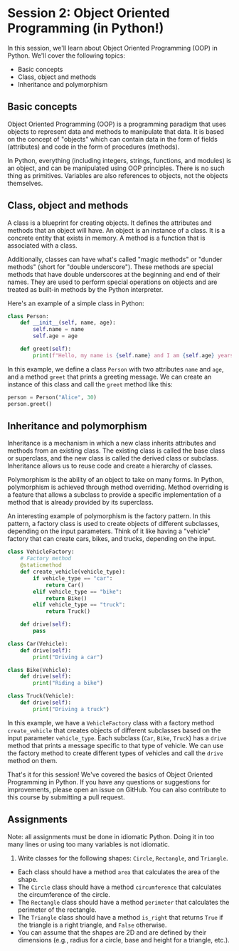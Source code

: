 # Session 2: Object Oriented Programming (in Python!)

In this session, we'll learn about Object Oriented Programming (OOP) in Python. We'll cover the following topics:

- Basic concepts
- Class, object and methods
- Inheritance and polymorphism

## Basic concepts

Object Oriented Programming (OOP) is a programming paradigm that uses objects to represent data and methods to manipulate that data. It is based on the concept of "objects" which can contain data in the form of fields (attributes) and code in the form of procedures (methods).

In Python, everything (including integers, strings, functions, and modules) is an object, and can be manipulated using OOP principles. There is no such thing as primitives. Variables are also references to objects, not the objects themselves.

## Class, object and methods

A class is a blueprint for creating objects. It defines the attributes and methods that an object will have. An object is an instance of a class. It is a concrete entity that exists in memory. A method is a function that is associated with a class.

Additionally, classes can have what's called "magic methods" or "dunder methods" (short for "double underscore"). These methods are special methods that have double underscores at the beginning and end of their names. They are used to perform special operations on objects and are treated as built-in methods by the Python interpreter.

Here's an example of a simple class in Python:

```python
class Person:
    def __init__(self, name, age):
        self.name = name
        self.age = age

    def greet(self):
        print(f"Hello, my name is {self.name} and I am {self.age} years old.")
```

In this example, we define a class `Person` with two attributes `name` and `age`, and a method `greet` that prints a greeting message. We can create an instance of this class and call the `greet` method like this:

```python
person = Person("Alice", 30)
person.greet()
```

## Inheritance and polymorphism

Inheritance is a mechanism in which a new class inherits attributes and methods from an existing class. The existing class is called the base class or superclass, and the new class is called the derived class or subclass. Inheritance allows us to reuse code and create a hierarchy of classes.

Polymorphism is the ability of an object to take on many forms. In Python, polymorphism is achieved through method overriding. Method overriding is a feature that allows a subclass to provide a specific implementation of a method that is already provided by its superclass.

An interesting example of polymorphism is the factory pattern. In this pattern, a factory class is used to create objects of different subclasses, depending on the input parameters. Think of it like having a "vehicle" factory that can create cars, bikes, and trucks, depending on the input.

```python
class VehicleFactory:
    # Factory method
    @staticmethod
    def create_vehicle(vehicle_type):
        if vehicle_type == "car":
            return Car()
        elif vehicle_type == "bike":
            return Bike()
        elif vehicle_type == "truck":
            return Truck()

    def drive(self):
        pass

class Car(Vehicle):
    def drive(self):
        print("Driving a car")

class Bike(Vehicle):
    def drive(self):
        print("Riding a bike")

class Truck(Vehicle):
    def drive(self):
        print("Driving a truck")
```

In this example, we have a `VehicleFactory` class with a factory method `create_vehicle` that creates objects of different subclasses based on the input parameter `vehicle_type`. Each subclass (`Car`, `Bike`, `Truck`) has a `drive` method that prints a message specific to that type of vehicle. We can use the factory method to create different types of vehicles and call the `drive` method on them.

That's it for this session! We've covered the basics of Object Oriented Programming in Python. If you have any questions or suggestions for improvements, please open an issue on GitHub. You can also contribute to this course by submitting a pull request.


## Assignments

Note: all assignments must be done in idiomatic Python. Doing it in too many lines or using too many variables is not idiomatic.

1. Write classes for the following shapes: `Circle`, `Rectangle`, and `Triangle`.
- Each class should have a method `area` that calculates the area of the shape.
- The `Circle` class should have a method `circumference` that calculates the circumference of the circle.
- The `Rectangle` class should have a method `perimeter` that calculates the perimeter of the rectangle.
- The `Triangle` class should have a method `is_right` that returns `True` if the triangle is a right triangle, and `False` otherwise.
- You can assume that the shapes are 2D and are defined by their dimensions (e.g., radius for a circle, base and height for a triangle, etc.).

